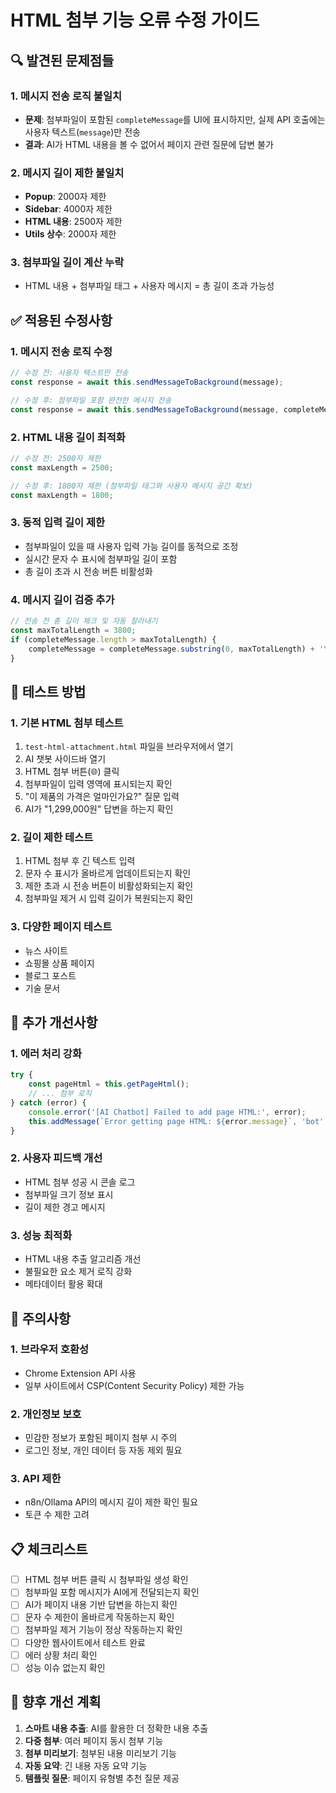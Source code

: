 # HTML 첨부 기능 오류 수정 가이드

## 🔍 발견된 문제점들

### 1. **메시지 전송 로직 불일치**
- **문제**: 첨부파일이 포함된 `completeMessage`를 UI에 표시하지만, 실제 API 호출에는 사용자 텍스트(`message`)만 전송
- **결과**: AI가 HTML 내용을 볼 수 없어서 페이지 관련 질문에 답변 불가

### 2. **메시지 길이 제한 불일치**
- **Popup**: 2000자 제한
- **Sidebar**: 4000자 제한  
- **HTML 내용**: 2500자 제한
- **Utils 상수**: 2000자 제한

### 3. **첨부파일 길이 계산 누락**
- HTML 내용 + 첨부파일 태그 + 사용자 메시지 = 총 길이 초과 가능성

## ✅ 적용된 수정사항

### 1. **메시지 전송 로직 수정**
```javascript
// 수정 전: 사용자 텍스트만 전송
const response = await this.sendMessageToBackground(message);

// 수정 후: 첨부파일 포함 완전한 메시지 전송
const response = await this.sendMessageToBackground(message, completeMessage);
```

### 2. **HTML 내용 길이 최적화**
```javascript
// 수정 전: 2500자 제한
const maxLength = 2500;

// 수정 후: 1800자 제한 (첨부파일 태그와 사용자 메시지 공간 확보)
const maxLength = 1800;
```

### 3. **동적 입력 길이 제한**
- 첨부파일이 있을 때 사용자 입력 가능 길이를 동적으로 조정
- 실시간 문자 수 표시에 첨부파일 길이 포함
- 총 길이 초과 시 전송 버튼 비활성화

### 4. **메시지 길이 검증 추가**
```javascript
// 전송 전 총 길이 체크 및 자동 잘라내기
const maxTotalLength = 3800;
if (completeMessage.length > maxTotalLength) {
    completeMessage = completeMessage.substring(0, maxTotalLength) + '\n... (message truncated due to length)';
}
```

## 🧪 테스트 방법

### 1. **기본 HTML 첨부 테스트**
1. `test-html-attachment.html` 파일을 브라우저에서 열기
2. AI 챗봇 사이드바 열기
3. HTML 첨부 버튼(🌐) 클릭
4. 첨부파일이 입력 영역에 표시되는지 확인
5. "이 제품의 가격은 얼마인가요?" 질문 입력
6. AI가 "1,299,000원" 답변을 하는지 확인

### 2. **길이 제한 테스트**
1. HTML 첨부 후 긴 텍스트 입력
2. 문자 수 표시가 올바르게 업데이트되는지 확인
3. 제한 초과 시 전송 버튼이 비활성화되는지 확인
4. 첨부파일 제거 시 입력 길이가 복원되는지 확인

### 3. **다양한 페이지 테스트**
- 뉴스 사이트
- 쇼핑몰 상품 페이지
- 블로그 포스트
- 기술 문서

## 🔧 추가 개선사항

### 1. **에러 처리 강화**
```javascript
try {
    const pageHtml = this.getPageHtml();
    // ... 첨부 로직
} catch (error) {
    console.error('[AI Chatbot] Failed to add page HTML:', error);
    this.addMessage(`Error getting page HTML: ${error.message}`, 'bot', true);
}
```

### 2. **사용자 피드백 개선**
- HTML 첨부 성공 시 콘솔 로그
- 첨부파일 크기 정보 표시
- 길이 제한 경고 메시지

### 3. **성능 최적화**
- HTML 내용 추출 알고리즘 개선
- 불필요한 요소 제거 로직 강화
- 메타데이터 활용 확대

## 🚨 주의사항

### 1. **브라우저 호환성**
- Chrome Extension API 사용
- 일부 사이트에서 CSP(Content Security Policy) 제한 가능

### 2. **개인정보 보호**
- 민감한 정보가 포함된 페이지 첨부 시 주의
- 로그인 정보, 개인 데이터 등 자동 제외 필요

### 3. **API 제한**
- n8n/Ollama API의 메시지 길이 제한 확인 필요
- 토큰 수 제한 고려

## 📋 체크리스트

- [ ] HTML 첨부 버튼 클릭 시 첨부파일 생성 확인
- [ ] 첨부파일 포함 메시지가 AI에게 전달되는지 확인
- [ ] AI가 페이지 내용 기반 답변을 하는지 확인
- [ ] 문자 수 제한이 올바르게 작동하는지 확인
- [ ] 첨부파일 제거 기능이 정상 작동하는지 확인
- [ ] 다양한 웹사이트에서 테스트 완료
- [ ] 에러 상황 처리 확인
- [ ] 성능 이슈 없는지 확인

## 🔄 향후 개선 계획

1. **스마트 내용 추출**: AI를 활용한 더 정확한 내용 추출
2. **다중 첨부**: 여러 페이지 동시 첨부 기능
3. **첨부 미리보기**: 첨부된 내용 미리보기 기능
4. **자동 요약**: 긴 내용 자동 요약 기능
5. **템플릿 질문**: 페이지 유형별 추천 질문 제공